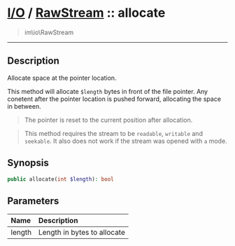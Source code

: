 # [I/O](io.md) / [RawStream](io-RawStream.md) :: allocate
 > im\io\RawStream
____

## Description
Allocate space at the pointer location.

This method will allocate `$length` bytes in front of the file pointer.
Any conetent after the pointer location is pushed forward, allocating
the space in between.

 > The pointer is reset to the current position after allocation.  

 > This method requires the stream to be `readable`, `writable` and `seekable`. It also does not work if the stream was opened with `a` mode.  

## Synopsis
```php
public allocate(int $length): bool
```

## Parameters
| Name | Description |
| :--- | :---------- |
| length | Length in bytes to allocate |
